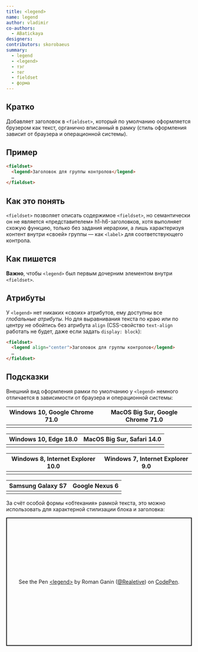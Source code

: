 ```yaml
---
title: <legend>
name: legend
author: vladimir
co-authors:
  - ABatickaya
designers:
contributors: skorobaeus
summary:
  - legend
  - <legend>
  - тэг
  - тег
  - fieldset
  - форма
---
```


## Кратко

Добавляет заголовок в `<fieldset>`, который по умолчанию оформляется брузером как текст, органично вписанный в рамку (стиль оформления зависит от браузера и операционной системы).

## Пример

```html
<fieldset>
  <legend>Заголовок для группы контролов</legend>
  …
</fieldset>
```

## Как это понять

`<fieldset>` позволяет описать содержимое `<fieldset>`, но семантически он не является «представителем» h1-h6-заголовков, хотя выполняет схожую функцию, только без задания иерархии, а лишь характеризуя контент внутри «своей» группы — как `<label>` для соответствующего контрола.

## Как пишется

**Важно**, чтобы `<legend>` был первым дочерним элементом внутри `<fieldset>`.

## Атрибуты

У `<legend>` нет никаких «своих» атрибутов, ему доступны все *глобальные атрибуты*. Но для выравнивания текста по краю или по центру не обойтись без атрибута `align` (CSS-свойство `text-align` работать не будет, даже если задать `display: block`):

```html
<fieldset>
  <legend align="center">Заголовок для группы контролов</legend>
  …
</fieldset>
```

## Подсказки

Внешний вид оформления рамки по умолчанию у `<legend>` немного отличается в зависимости от браузера и операционной системы:


<table>
  <thead>
    <tr>
      <th>
        Windows 10, Google Chrome 71.0
      </th>
      <th>
        MacOS Big Sur, Google Chrome 71.0
      </th>
    </tr>
  </thead>
  <tbody>
    <tr>
      <td>
        <img src="/assets/images/posts/fieldset/win10_chrome_71.0.png" alt="">
      </td>
      <td>
        <img src="/assets/images/posts/fieldset/macbsr_chrome_71.0.png" alt="">
      </td>
    </tr>
  </tbody>
</table>


<table>
  <thead>
    <tr>
      <th>
        Windows 10, Edge 18.0
      </th>
      <th>
        MacOS Big Sur, Safari 14.0
      </th>
    </tr>
  </thead>
  <tbody>
    <tr>
      <td>
        <img src="/assets/images/posts/fieldset/win10_edge_18.0.png" alt="">
      </td>
      <td>
        <img src="/assets/images/posts/fieldset/macbsr_safari_14.0.jpg" alt="">
      </td>
    </tr>
  </tbody>
</table>


<table>
  <thead>
    <tr>
      <th>
        Windows 8, Internet Explorer 10.0
      </th>
      <th>
        Windows 7, Internet Explorer 9.0
      </th>
    </tr>
  </thead>
  <tbody>
    <tr>
      <td>
        <img src="/assets/images/posts/fieldset/win8_ie_10.0.png" alt="">
      </td>
      <td>
        <img src="/assets/images/posts/fieldset/win7_ie_9.0.png" alt="">
      </td>
    </tr>
  </tbody>
</table>


<table>
  <thead>
    <tr>
      <th>
        Samsung Galaxy S7
      </th>
      <th>
        Google Nexus 6
      </th>
    </tr>
  </thead>
  <tbody>
    <tr>
      <td>
        <img src="/assets/images/posts/fieldset/6.0_Samsung-Galaxy-S7_portrait_real-mobile.png" alt="">
      </td>
      <td>
        <img src="/assets/images/posts/fieldset/6.0_Google-Nexus-6_portrait_real-mobile.png" alt="">
      </td>
    </tr>
  </tbody>
</table>

За счёт особой формы «обтекания» рамкой текста, это можно использовать для характерной стилизации блока и заголовка:

<p class="codepen" data-height="347" data-theme-id="light" data-default-tab="css,result" data-user="Realetive" data-slug-hash="BaLybry" data-preview="true" style="height: 347px; box-sizing: border-box; display: flex; align-items: center; justify-content: center; border: 2px solid; margin: 1em 0; padding: 1em;" data-pen-title="&amp;lt;legend&amp;gt;">
  <span>See the Pen <a href="https://codepen.io/Realetive/pen/BaLybry">
  &lt;legend&gt;</a> by Roman Ganin (<a href="https://codepen.io/Realetive">@Realetive</a>)
  on <a href="https://codepen.io">CodePen</a>.</span>
</p>
<script async src="https://static.codepen.io/assets/embed/ei.js"></script>
